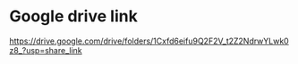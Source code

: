 # Google drive link
https://drive.google.com/drive/folders/1Cxfd6eifu9Q2F2V_t2Z2NdrwYLwk0z8_?usp=share_link
